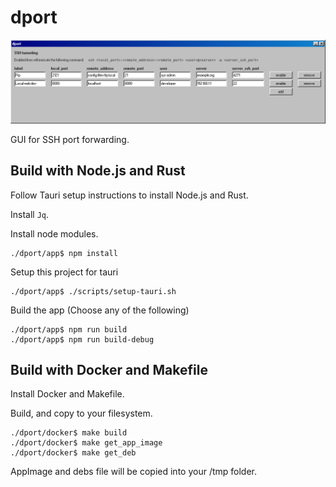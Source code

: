 # dport

![demo](/demo.png "Work in progress")

GUI for SSH port forwarding.

## Build with Node.js and Rust

Follow Tauri setup instructions to install Node.js and Rust.

Install `Jq`.

Install node modules.

    ./dport/app$ npm install

Setup this project for tauri

    ./dport/app$ ./scripts/setup-tauri.sh

Build the app (Choose any of the following)

    ./dport/app$ npm run build
    ./dport/app$ npm run build-debug

## Build with Docker and Makefile

Install Docker and Makefile.

Build, and copy to your filesystem.

    ./dport/docker$ make build
    ./dport/docker$ make get_app_image
    ./dport/docker$ make get_deb

AppImage and debs file will be copied into your /tmp folder.
